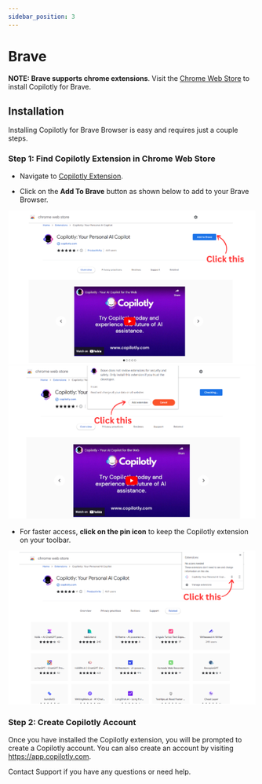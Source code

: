 ```yaml
---
sidebar_position: 3
---
```


# Brave

**NOTE: Brave supports chrome extensions**. Visit the [Chrome Web Store](https://chrome.google.com/webstore/detail/copilotly-your-personal-a/fnpfnkfggchkcaheehdgmdapnomokajo?hl=en&authuser=1) to install Copilotly for Brave.

## Installation

Installing Copilotly for Brave Browser is easy and requires just a couple steps.

### Step 1: Find Copilotly Extension in Chrome Web Store

- Navigate to [Copilotly Extension](https://chrome.google.com/webstore/detail/copilotly-your-personal-a/fnpfnkfggchkcaheehdgmdapnomokajo?hl=en&authuser=1).

- Click on the **Add To Brave** button as shown below to add to your Brave Browser.

![Add to chrome](./img/brave-1.png)
![Pin to toolbar](./img/brave-2.png)

- For faster access, **click on the pin icon** to keep the Copilotly extension on your toolbar.

![Pin to toolbar](./img/brave-3.png)

### Step 2: Create Copilotly Account

Once you have installed the Copilotly extension, you will be prompted to create a Copilotly account. You can also create an account by visiting <https://app.copilotly.com>.

Contact Support if you have any questions or need help.
